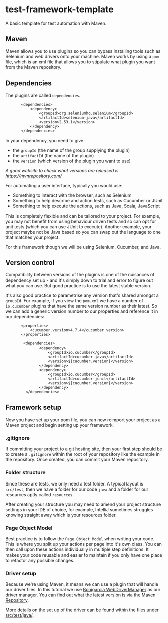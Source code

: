# test-framework-template

A basic template for test automation with Maven.

## Maven

Maven allows you to use plugins so you can bypass installing tools such as Selenium and web drivers onto your machine. 
Maven works by using a `pom` file, which is an xml file that allows you to stipulate what plugin you want from the Maven
 repository.

## Dependencies
The plugins are called `dependencies`. 
 
 ```
        <dependencies>
            <dependency>
                <groupId>org.seleniumhq.selenium</groupId>
                <artifactId>selenium-java</artifactId>
                <version>2.53.1</version>
            </dependency>
        </dependencies>
  ```

In your dependency, you need to give:
* the `groupId` (the name of the group supplying the plugin)
* the `artifactId` (the name of the plugin)
* the `version` (which version of the plugin you want to use)

_A good website to check what versions are released is https://mvnrepository.com/_

For automating a user interface, typically you would use:
* Something to interact with the browser, such as Selenium
* Something to help describe and action tests, such as Cucumber or JUnit
* Something to help execute the actions, such as Java, Scala, JavaScript

This is completely flexible and can be tailored to your project. For example, you may not benefit from using 
behaviour driven tests and so can opt for unit tests (which you can use JUnit to execute). Another example, your project 
maybe not be Java based so you can swap out the language to one that matches your project. 

For this framework though we will be using Selenium, Cucumber, and Java.

## Version control

Compatibility between versions of the plugins is one of the nuisances of dependency set up - and it's simply down to
trial and error to figure out what you can use. But good practice is to use the latest stable version.

It's also good practice to parametrise any version that's shared amongst a `groupId`. For example, if you view the 
`pom.xml` we have a number of `io.cucumber` plugins that have the same version number as their latest. So we can add a 
generic version number to our properties and reference it in our dependencies:
```
       <properties>
           <cucumber.version>4.7.4</cucumber.version>
       </properties>
       
        <dependencies>
               <dependency>
                   <groupId>io.cucumber</groupId>
                   <artifactId>cucumber-java</artifactId>
                   <version>${cucumber.version}</version>
               </dependency>
               <dependency>
                   <groupId>io.cucumber</groupId>
                   <artifactId>cucumber-junit</artifactId>
                   <version>${cucumber.version}</version>
               </dependency>
         </dependencies>

```

## Framework setup
Now you have set up your pom file, you can now reimport your project as a Maven project and begin setting up your 
framework.

### .gitignore

If committing your project to a git hosting site, then your first step should be to create a `.gitignore` within the 
root of your repository like the example in the repository. Once created, you can commit your Maven repository. 

### Folder structure
Since these are tests, we only need a test folder. A typical layout is `src/test`, then we have a folder for our code 
`java` and a folder for our resources aptly called `resources`. 

After creating your structure you may need to amend your project structure settings in your IDE of choice, for example, 
IntelliJ sometimes struggles knowing straight away which is your resources folder.

### Page Object Model
Best practice is to follow the `Page Object Model` when writing your code. This is where you split up your actions per
page into it's own class. You can then call upon these actions individually in multiple step definitions. It makes your
code reusable and easier to maintain if you only have one place to refactor any possible changes. 

### Driver setup
Because we're using Maven, it means we can use a plugin that will handle our driver files. In this tutorial we use
[Bonigarcia WebDriverManager](https://github.com/bonigarcia/webdrivermanager) as our driver manager. You can find out
what the latest version is via the [Maven Repository](https://mvnrepository.com/artifact/io.github.bonigarcia/webdrivermanager).

More details on the set up of the driver can be found within the files under [src/test/java/](/src/test/java/utils).
